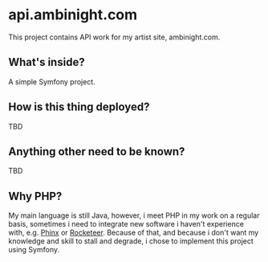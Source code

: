 # api.ambinight.com

This project contains API work for my artist site, ambinight.com.

## What's inside?

A simple Symfony project.

## How is this thing deployed?

TBD

## Anything other need to be known?

TBD

## Why PHP?

My main language is still Java, however, i meet PHP in my work on a 
regular basis, sometimes i need to integrate new software i haven't 
experience with, e.g. [Phinx][phinx] or [Rocketeer][rocketeer]. Because
of that, and because i don't want my knowledge and skill to stall and 
degrade, i chose to implement this project using Symfony.

  [phinx]: https://phinx.org/
  [rocketeer]: https://rocketeer.autopergamene.eu

